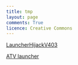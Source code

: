 ```yaml
---
title: tmp
layout: page
comments: True
licence: Creative Commons
---
```


[LauncherHijackV403](https://github.com/BaronKiko/LauncherHijack/releases/download/403/LauncherHijackV403.apk)

[ATV launcher](https://github.com/esc0rtd3w/firestick-loader/raw/master/apps/home/atv-launcher.apk)
